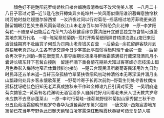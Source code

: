 <!-- { "loadSidebar": true } -->
　　顔色好不是艶阳花罗绮娇秋日楼台媚晩霞清香如不改常傍美人家　─八月二十八日子容过对菊─近节逢花放开樽集异乡乾坤共一笑风雨似重阳谁识暮蝉意独怜秋树芳他时益烂熳邀尔醉西堂　─汝济夜过同以行对菊花─摇落相过地芳菲晩更亲酒醺留媚眼灯色笑生春风雨新晴夜江山未老身百年如不醉恐负此花神　─原─李梦阳菊花─不随羣草出能后百花荣气为凌秋健香缘饮露清细开宜避世独立毎含情可道蓬蒿地东篱万代名　─增─陈宪章前菊防─荒村开紫菊细雨隔苍梧漂泊逢山鬼归来觅酒徒佳期宾不赴幽赏子何孤为罚南山老青钱买百壶　─后菊会─余花留醉客缺月到疎梧我老真违世人生各有徒交游今日少宇宙此亭孤惯得趋时理千金买一壶　─后菊会再次李九渊韵─黄花憎竞赏人事夺幽期长夜来寻醉微霜落满枝行藏深琖酒风月小囊诗长啸东轩下苍髯白接防　留连杯酒下重叠菊花期熟犬知过客寒蜂亦恋枝溪山廻月色香影入梅诗地窄君休舞倾斜尔接防　─楚云台观民泽所栽菊寄民泽用昨九日韵时民泽还五羊未返─当轩玉朶孤植竹翠茎扶香细风初动神清俗本无寒深溪井涸月出山瓢疎何处异乡客永懐歌茱茰　─野菊吟寄子长再次前韵─野菊生何处寻香杖偶扶孤标犹讶絶佳色旧知无老弄真成独秋来不作疎金樽谁九日引满对茱茰　─吴明府送菊次韵答之─黄菊有名花渊明无酒官酒多人自醉花好月同看老未厌人世天教共岁寒未应携不去髙歩蓬莱山　─原─申时行菊畦─诛茆疏野径种菊拟山家秀擢三秋干竒分五色葩凌霜留晩节殿岁夺春华为道餐英好东篱兴独赊　─唐文献─西苑宸游地东篱菊已花当年夸野色此日艶天葩轻白凌寒露深红散晩霞秋英疑可茹无复楚人嗟
